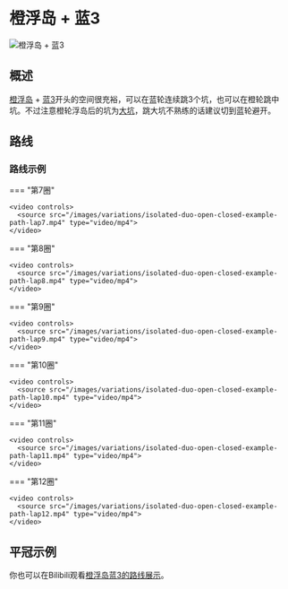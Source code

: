 # 橙浮岛 + 蓝3

![橙浮岛 + 蓝3](../images/variations/isolated-duo-open-closed.jpg)

## 概述

[橙浮岛](../rolls/isolated-duo.md#橙轮) + [蓝3](../rolls/closed-open-open-closed.md#蓝轮)开头的空间很充裕，可以在蓝轮连续跳3个坑，也可以在橙轮跳中坑。不过注意橙轮浮岛后的坑为[大坑](../advanced/isolated-duo-god-jumps.md)，跳大坑不熟练的话建议切到蓝轮避开。

## 路线

### 路线示例

=== "第7圈"

    <video controls>
      <source src="/images/variations/isolated-duo-open-closed-example-path-lap7.mp4" type="video/mp4">
    </video>

=== "第8圈"

    <video controls>
      <source src="/images/variations/isolated-duo-open-closed-example-path-lap8.mp4" type="video/mp4">
    </video>

=== "第9圈"

    <video controls>
      <source src="/images/variations/isolated-duo-open-closed-example-path-lap9.mp4" type="video/mp4">
    </video>

=== "第10圈"

    <video controls>
      <source src="/images/variations/isolated-duo-open-closed-example-path-lap10.mp4" type="video/mp4">
    </video>

=== "第11圈"

    <video controls>
      <source src="/images/variations/isolated-duo-open-closed-example-path-lap11.mp4" type="video/mp4">
    </video>

=== "第12圈"

    <video controls>
      <source src="/images/variations/isolated-duo-open-closed-example-path-lap12.mp4" type="video/mp4">
    </video>

## 平冠示例

你也可以在Bilibili观看[橙浮岛蓝3的路线展示](https://www.bilibili.com/video/BV1PB4y1i7fh?p=2)。
